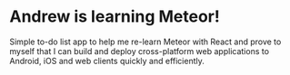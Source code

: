 # Andrew is learning Meteor!
Simple to-do list app to help me re-learn Meteor with React and prove to myself that I can build and deploy cross-platform web applications to Android, iOS and web clients quickly and efficiently.
